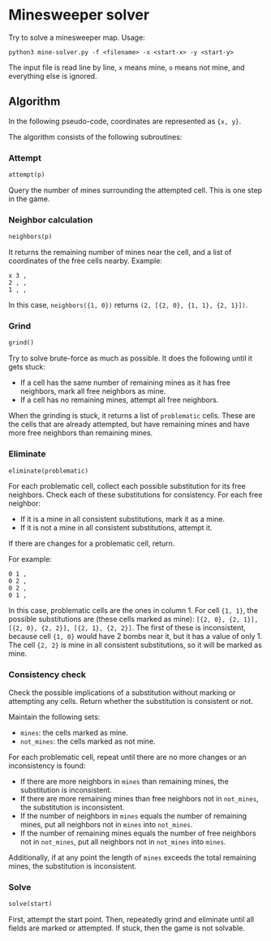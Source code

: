 # Minesweeper solver

Try to solve a minesweeper map. Usage:

```
python3 mine-solver.py -f <filename> -x <start-x> -y <start-y>
```

The input file is read line by line, `x` means mine, `o` means not mine, and
everything else is ignored.

## Algorithm

In the following pseudo-code, coordinates are represented as `{x, y}`.

The algorithm consists of the following subroutines:

### Attempt

```python
attempt(p)
```

Query the number of mines surrounding the attempted cell. This is one step in
the game.

### Neighbor calculation

```python
neighbors(p)
```

It returns the remaining number of mines near the cell, and a list of
coordinates of the free cells nearby. Example:

```
x 3 ,
2 , ,
1 , ,
```

In this case, `neighbors({1, 0})` returns `(2, [{2, 0}, {1, 1}, {2, 1}])`.

### Grind

```python
grind()
```

Try to solve brute-force as much as possible. It does the following until it
gets stuck:

* If a cell has the same number of remaining mines as it has free neighbors, mark
  all free neighbors as mine.
* If a cell has no remaining mines, attempt all free neighbors.

When the grinding is stuck, it returns a list of `problematic` cells. These are
the cells that are already attempted, but have remaining mines and have more
free neighbors than remaining mines.

### Eliminate

```python
eliminate(problematic)
```

For each problematic cell, collect each possible substitution for its free
neighbors. Check each of these substitutions for consistency. For each free
neighbor:

* If it is a mine in all consistent substitutions, mark it as a mine.
* If it is not a mine in all consistent substitutions, attempt it.

If there are changes for a problematic cell, return.

For example:

```
0 1 ,
0 2 ,
0 2 ,
0 1 ,
```

In this case, problematic cells are the ones in column 1. For cell `{1, 1}`,
the possible substitutions are (these cells marked as mine): `[{2, 0}, {2, 1}],
[{2, 0}, {2, 2}], [{2, 1}, {2, 2}]`. The first of these is inconsistent,
because cell `{1, 0}` would have 2 bombs near it, but it has a value of only 1.
The cell `{2, 2}` is mine in all consistent substitutions, so it will be marked
as mine.

### Consistency check

Check the possible implications of a substitution without marking or attempting
any cells. Return whether the substitution is consistent or not.

Maintain the following sets:

* `mines`: the cells marked as mine.
* `not_mines`: the cells marked as not mine.

For each problematic cell, repeat until there are no more changes or an
inconsistency is found:

* If there are more neighbors in `mines` than remaining mines, the substitution
  is inconsistent.
* If there are more remaining mines than free neighbors not in `not_mines`, the
  substitution is inconsistent.
* If the number of neighbors in `mines` equals the number of remaining mines,
  put all neighbors not in `mines` into `not_mines`.
* If the number of remaining mines equals the number of free neighbors not in
  `not_mines`, put all neighbors not in `not_mines` into `mines`.

Additionally, if at any point the length of `mines` exceeds the total remaining
mines, the substitution is inconsistent.

### Solve

```python
solve(start)
```

First, attempt the start point. Then, repeatedly grind and eliminate until all
fields are marked or attempted. If stuck, then the game is not solvable.
